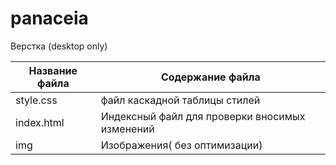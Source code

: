 # panaceia
Верстка (desktop only)

Название файла  | Содержание файла
----------------|----------------------
style.css       | файл каскадной таблицы стилей
index.html      | Индексный файл для проверки вносимых изменений
img             | Изображения( без оптимизации)
